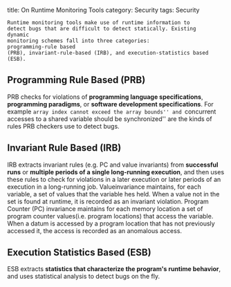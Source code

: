 title: On Runtime Monitoring Tools
category: Security
tags: Security


    Runtime monitoring tools make use of runtime information to
    detect bugs that are difficult to detect statically. Existing
    dynamic
    monitoring schemes fall into three categories:
    programming-rule based
    (PRB), invariant-rule-based (IRB), and execution-statistics based
    (ESB).

## Programming Rule Based (PRB)

PRB checks for violations of **programming language specifications**,
**programming paradigms**, or **software development specifications**.
For example ``array index cannot exceed the array bounds''
and ``concurrent accesses to a shared variable should be
synchronized''
are the kinds of rules PRB checkers use to detect bugs.

## Invariant Rule Based (IRB)

IRB extracts invariant rules (e.g. PC and value invariants) from
**successful runs** or **multiple periods of a single long-running
execution**, and then uses these rules to check for violations in a
later execution or later periods of an execution in a long-running
job. Valueinvariance maintains, for each variable, a set of values
that the variable hes held. When a value not in the set is found at
runtime, it is recorded as an invariant violation. Program Counter
(PC) invariance maintains for each memory location a set of program
counter values(i.e. program locations) that access the variable. When
a datum is accessed by a program location that has not previously
accessed it, the access is recorded as an anomalous access.

## Execution Statistics Based (ESB)

ESB extracts **statistics that characterize the program's runtime
behavior**, and uses statistical analysis to detect bugs on the fly.


